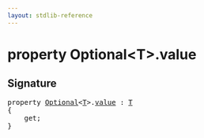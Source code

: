 ```yaml
---
layout: stdlib-reference
---
```


# property Optional\<T\>\.value

## Signature

<pre>
<span class='code_keyword'>property</span> <a href="/stdlib-reference/types/optional-0/index" class="code_type">Optional</a>&lt;<a href="/stdlib-reference/types/optional-0/index#typeparam-T" class="code_type">T</a>&gt;.<a href="/stdlib-reference/types/optional-0/value">value</a> : <a href="/stdlib-reference/types/optional-0/index#typeparam-T" class="code_type">T</a>
{
    get;
}
</pre>

